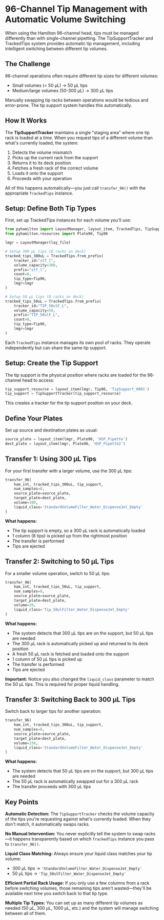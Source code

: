 # 96-Channel Tip Management with Automatic Volume Switching

When using the Hamilton 96-channel head, tips must be managed differently than with single-channel pipetting. The TipSupportTracker and TrackedTips system provides automatic tip management, including intelligent switching between different tip volumes.

## The Challenge

96-channel operations often require different tip sizes for different volumes:
- Small volumes (< 50 µL) → 50 µL tips
- Medium/large volumes (50-300 µL) → 300 µL tips

Manually swapping tip racks between operations would be tedious and error-prone. The tip support system handles this automatically.

## How It Works

The **TipSupportTracker** maintains a single "staging area" where one tip rack is loaded at a time. When you request tips of a different volume than what's currently loaded, the system:

1. Detects the volume mismatch
2. Picks up the current rack from the support
3. Returns it to its deck position
4. Fetches a fresh rack of the correct volume
5. Loads it onto the support
6. Proceeds with your operation

All of this happens automatically—you just call `transfer_96()` with the appropriate `TrackedTips` instance.

## Setup: Define Both Tip Types

First, set up TrackedTips instances for each volume you'll use:

```python
from pyhamilton import LayoutManager, layout_item, TrackedTips, TipSupportTracker
from pyhamilton.resources import Plate96, Tip96

lmgr = LayoutManager(lay_file)

# Setup 300 µL tips (8 racks on deck)
tracked_tips_300uL = TrackedTips.from_prefix(
    tracker_id="stf_l",
    volume_capacity=300,
    prefix="stf_l",
    count=8,
    tip_type=Tip96,
    lmgr=lmgr
)

# Setup 50 µL tips (8 racks on deck)
tracked_tips_50uL = TrackedTips.from_prefix(
    tracker_id="TIP_50ulF_L",
    volume_capacity=50,
    prefix="TIP_50ulF_L",
    count=8,
    tip_type=Tip96,
    lmgr=lmgr
)
```

Each `TrackedTips` instance manages its own pool of racks. They operate independently but can share the same tip support.

## Setup: Create the Tip Support

The tip support is the physical position where racks are loaded for the 96-channel head to access:

```python
tip_support_resource = layout_item(lmgr, Tip96, 'TipSupport_0001')
tip_support = TipSupportTracker(tip_support_resource)
```

This creates a tracker for the tip support position on your deck.

## Define Your Plates

Set up source and destination plates as usual:

```python
source_plate = layout_item(lmgr, Plate96, 'HSP_Pipette')
dest_plate = layout_item(lmgr, Plate96, 'HSP_Pipette2')
```

## Transfer 1: Using 300 µL Tips

For your first transfer with a larger volume, use the 300 µL tips:

```python
transfer_96(
    ham_int, tracked_tips_300uL, tip_support,
    num_samples=8,
    source_plate=source_plate,
    target_plate=dest_plate,
    volume=100,
    liquid_class='StandardVolumeFilter_Water_DispenseJet_Empty'
)
```

**What happens:**
- The tip support is empty, so a 300 µL rack is automatically loaded
- 1 column (8 tips) is picked up from the rightmost position
- The transfer is performed
- Tips are ejected

## Transfer 2: Switching to 50 µL Tips

For a smaller volume operation, switch to 50 µL tips:

```python
transfer_96(
    ham_int, tracked_tips_50uL, tip_support,
    num_samples=8,
    source_plate=source_plate,
    target_plate=dest_plate,
    volume=20,
    liquid_class='Tip_50ulFilter_Water_DispenseJet_Empty'
)
```

**What happens:**
- The system detects that 300 µL tips are on the support, but 50 µL tips are needed
- The 300 µL rack is automatically picked up and returned to its deck position
- A fresh 50 µL rack is fetched and loaded onto the support
- 1 column of 50 µL tips is picked up
- The transfer is performed
- Tips are ejected

**Important:** Notice you also changed the `liquid_class` parameter to match the 50 µL tips. This is required for proper liquid handling.

## Transfer 3: Switching Back to 300 µL Tips

Switch back to larger tips for another operation:

```python
transfer_96(
    ham_int, tracked_tips_300uL, tip_support,
    num_samples=8,
    source_plate=source_plate,
    target_plate=dest_plate,
    volume=150,
    liquid_class='StandardVolumeFilter_Water_DispenseJet_Empty'
)
```

**What happens:**
- The system detects that 50 µL tips are on the support, but 300 µL tips are needed
- The 50 µL rack is automatically swapped out for a 300 µL rack
- The transfer proceeds with 300 µL tips

## Key Points

**Automatic Detection:**
The `TipSupportTracker` checks the volume capacity of the tips you're requesting against what's currently loaded. When they don't match, it automatically swaps racks.

**No Manual Intervention:**
You never explicitly tell the system to swap racks—it happens transparently based on which `TrackedTips` instance you pass to `transfer_96()`.

**Liquid Class Matching:**
Always ensure your liquid class matches your tip volume:
- 300 µL tips → `'StandardVolumeFilter_Water_DispenseJet_Empty'`
- 50 µL tips → `'Tip_50ulFilter_Water_DispenseJet_Empty'`

**Efficient Partial Rack Usage:**
If you only use a few columns from a rack before switching volumes, those remaining tips aren't wasted—they'll be available next time you switch back to that tip type.

**Multiple Tip Types:**
You can set up as many different tip volumes as needed (50 µL, 300 µL, 1000 µL, etc.) and the system will manage switching between all of them.

